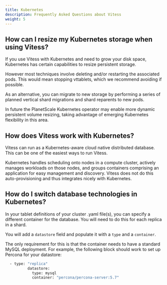 ```yaml
---
title: Kubernetes
description: Frequently Asked Questions about Vitess
weight: 5
---
```


## How can I resize my Kubernetes storage when using Vitess?

If you use Vitess with Kubernetes and need to grow your disk space, Kubernetes has certain capabilities to resize persistent storage. 

However most techniques involve deleting and/or restarting the associated pods. This would mean stopping vttablets, which we recommend avoiding if possible.  

As an alternative, you can migrate to new storage by performing a series of planned vertical shard migrations and shard reparents to new pods.  

In future the PlanetScale Kubernetes operator may enable more dynamic persistent volume resizing, taking advantage of emerging Kubernetes flexibility in this area.

## How does Vitess work with Kubernetes?

Vitess can run as a Kubernetes-aware cloud native distributed database. This can be one of the easiest ways to run Vitess.

Kubernetes handles scheduling onto nodes in a compute cluster, actively manages workloads on those nodes, and groups containers comprising an application for easy management and discovery. Vitess does not do this auto-provisioning and thus integrates nicely with Kubernetes.

## How do I switch database technologies in Kubernetes?

In your tablet definitions of your cluster .yaml file(s), you can specify a different container for the database. You will need to do this for each replica in a shard.  

You will add a `datastore` field and populate it with a `type` and a `container`. 

The only requirement for this is that the container needs to have a standard MySQL deployment. For example, the following block should work to set up Percona for your datastore:

```sh
  - type: "replica"
          datastore:
            type: mysql
            container: "percona/percona-server:5.7"
```
